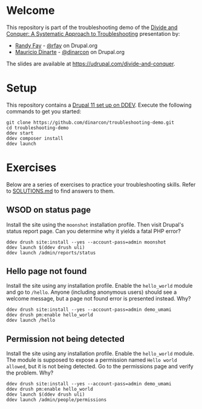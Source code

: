 # Welcome

This repository is part of the troubleshooting demo of the [Divide and Conquer: A Systematic Approach to Troubleshooting](https://ddev.com/s/divide-and-conquer) presentation by:

* [Randy Fay](https://ddev.com/) - [@rfay](https://www.drupal.org/u/rfay) on Drupal.org
* [Mauricio Dinarte](https://understanddrupal.com/) - [@dinarcon](https://www.drupal.org/u/dinarcon) on Drupal.org

The slides are available at https://udrupal.com/divide-and-conquer.

# Setup

This repository contains a [Drupal 11 set up on DDEV](https://ddev.readthedocs.io/en/stable/users/quickstart/#drupal). Execute the following commands to get you started:

```
git clone https://github.com/dinarcon/troubleshooting-demo.git
cd troubleshooting-demo
ddev start
ddev composer install
ddev launch
```


# Exercises

Below are a series of exercises to practice your troubleshooting skills. Refer to [SOLUTIONS.md](/SOLUTIONS.md) to find answers to them.


## WSOD on status page

Install the site using the `moonshot` installation profile. Then visit Drupal's status report page. Can you determine why it yields a fatal PHP error?

```
ddev drush site:install --yes --account-pass=admin moonshot
ddev launch $(ddev drush uli)
ddev launch /admin/reports/status
```

## Hello page not found

Install the site using any installation profile. Enable the `hello_world` module and go to `/hello`. Anyone (including anonymous users) should see a welcome message, but a page not found error is presented instead. Why?

```
ddev drush site:install --yes --account-pass=admin demo_umami
ddev drush pm:enable hello_world
ddev launch /hello
```

## Permission not being detected

Install the site using any installation profile. Enable the `hello_world` module. The module is supposed to expose a permission named `Hello world allowed`, but it is not being detected. Go to the permissions page and verify the problem. Why?

```
ddev drush site:install --yes --account-pass=admin demo_umami
ddev drush pm:enable hello_world
ddev launch $(ddev drush uli)
ddev launch /admin/people/permissions
```
